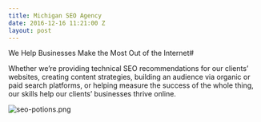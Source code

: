 ```yaml
---
title: Michigan SEO Agency
date: 2016-12-16 11:21:00 Z
layout: post
---
```


We Help Businesses Make the Most Out of the Internet# 
 

Whether we’re providing technical SEO recommendations for our clients’ websites, creating content strategies, building an audience via organic or paid search platforms, or helping measure the success of the whole thing, our skills help our clients’ businesses thrive online.





[](http://www.ja-publications.agency)![seo-potions.png](/uploads/seo-potions.png)